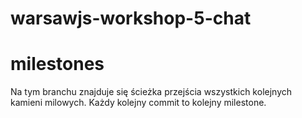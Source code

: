 # warsawjs-workshop-5-chat

# milestones

Na tym branchu znajduje się ścieżka przejścia wszystkich kolejnych kamieni milowych.
Każdy kolejny commit to kolejny milestone.
